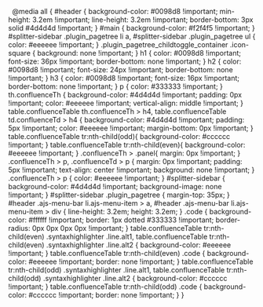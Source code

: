  
@media all {
#header { background-color: #0098d8 !important; min-height: 3.2em !important; line-height: 3.2em !important; border-bottom: 3px solid #4d4d4d !important; } #main { background-color: #f2f4f5 !important; } #splitter-sidebar .plugin_pagetree li a, #splitter-sidebar .plugin_pagetree ul { color: #eeeeee !important; } .plugin_pagetree_childtoggle_container .icon-square { background: none !important; } h1 { color: #0098d8 !important; font-size: 36px !important; border-bottom: none !important; } h2 { color: #0098d8 !important; font-size: 24px !important; border-bottom: none !important; } h3 { color: #0098d8 !important; font-size: 16px !important; border-bottom: none !important; } p { color: #333333 !important; } th.confluenceTh { background-color: #4d4d4d !important; padding: 0px !important; color: #eeeeee !important; vertical-align: middle !important; } table.confluenceTable th.confluenceTh > h4, table.confluenceTable td.confluenceTd > h4 { background-color: #4d4d4d !important; padding: 5px !important; color: #eeeeee !important; margin-bottom: 0px !important; } table.confluenceTable tr:nth-child(odd){ background-color: #cccccc !important; } table.confluenceTable tr:nth-child(even){ background-color: #eeeeee !important; } .confluenceTh > .panel{ margin: 0px !important; } .confluenceTh > p, .confluenceTd > p { margin: 0px !important; padding: 5px !important; text-align: center !important; background: none !important; } .confluenceTh > p { color: #eeeeee !important; } #splitter-sidebar { background-color: #4d4d4d !important; background-image: none !important; } #splitter-sidebar .plugin_pagetree { margin-top: 35px; } #header .ajs-menu-bar li.ajs-menu-item > a, #header .ajs-menu-bar li.ajs-menu-item > div { line-height: 3.2em; height: 3.2em; } .code { background-color: #ffffff !important; border: 1px dotted #333333 !important; border-radius: 0px 0px 0px 0px !important; } table.confluenceTable tr:nth-child(even) .syntaxhighlighter .line.alt1, table.confluenceTable tr:nth-child(even) .syntaxhighlighter .line.alt2 { background-color: #eeeeee !important; } table.confluenceTable tr:nth-child(even) .code { background-color: #eeeeee !important; border: none !important; } table.confluenceTable tr:nth-child(odd) .syntaxhighlighter .line.alt1, table.confluenceTable tr:nth-child(odd) .syntaxhighlighter .line.alt2 { background-color: #cccccc !important; } table.confluenceTable tr:nth-child(odd) .code { background-color: #cccccc !important; border: none !important; }
}
 
 
